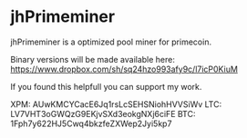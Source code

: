 jhPrimeminer
============

jhPrimeminer is a optimized pool miner for primecoin.

Binary versions will be made available here:
https://www.dropbox.com/sh/sq24hzo993afy9c/l7icP0KiuM

If you found this helpfull you can support my work.

XPM: AUwKMCYCacE6Jq1rsLcSEHSNiohHVVSiWv
LTC: LV7VHT3oGWQzG9EKjvSXd3eokgNXj6ciFE
BTC: 1Fph7y622HJ5Cwq4bkzfeZXWep2Jyi5kp7
	
